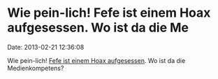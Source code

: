 Wie pein-lich! Fefe ist einem Hoax aufgesessen. Wo ist da die Me
================================================================

Date: 2013-02-21 12:36:08

Wie pein-lich! [Fefe ist einem Hoax
aufgesessen](http://blog.fefe.de/?ts=afdb2557). Wo ist da die
Medienkompetens?
